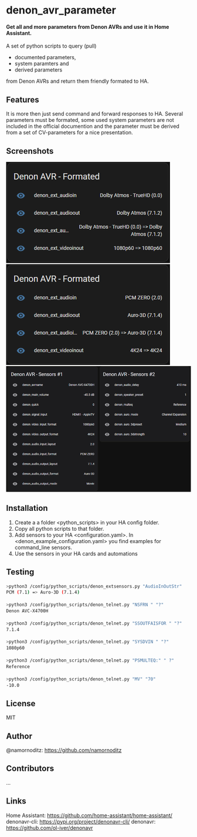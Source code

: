 # denon_avr_parameter
#### Get all and more parameters from Denon AVRs and use it in Home Assistant.

A set of python scripts to query (pull)
- documented parameters, 
- system paramters and 
- derived parameters 

from Denon AVRs and return them friendly formated to HA.

## Features

It is more then just send command and forward responses to HA.
Several parameters must be formated, some used system parameters are not included in the official documention and the <output channel layout> parameter must be derived from a set of CV-parameters for a nice presentation.
  
## Screenshots
  
![Alt text](screenshot%233.png?raw=true "Screenshot #3")
![Alt text](screenshot%232.png?raw=true "Screenshot #2")
![Alt text](screenshot%231.png?raw=true "Screenshot #1")

## Installation

1. Create a a folder <python_scripts> in your HA config folder.
2. Copy all python scripts to that folder.
3. Add sensors to your HA <configuration.yaml>. 
In <denon_example_configuration.yaml> you find examples for command_line sensors.
4. Use the sensors in your HA cards and automations

## Testing

```sh
>python3 /config/python_scripts/denon_extsensors.py "AudioInOutStr"
PCM (7.1) => Auro-3D (7.1.4)

>python3 /config/python_scripts/denon_telnet.py "NSFRN " "?"
Denon AVC-X4700H

>python3 /config/python_scripts/denon_telnet.py "SSOUTFAISFOR " "?"
7.1.4

>python3 /config/python_scripts/denon_telnet.py "SYSDVIN " "?"
1080p60

>python3 /config/python_scripts/denon_telnet.py "PSMULTEQ:" " ?"
Reference
  
>python3 /config/python_scripts/denon_telnet.py "MV" "70"
-10.0
```

## License
MIT

## Author
@namornoditz: https://github.com/namornoditz

## Contributors
...

## Links
Home Assistant: https://github.com/home-assistant/home-assistant/  
denonavr-cli: https://pypi.org/project/denonavr-cli/
denonavr: https://github.com/ol-iver/denonavr
